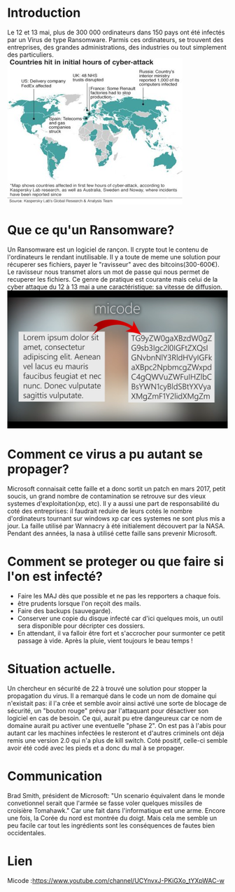 # Introduction

Le 12 et 13 mai, plus de 300 000 ordinateurs dans 150 pays ont été infectés par un Virus de type Ransomware.
Parmis ces ordinateurs, se trouvent des entreprises, des grandes administrations, des industries ou tout simplement des particuliers.
![Map](image/mapran.jpg)

# Que ce qu'un Ransomware?

Un Ransomware est un logiciel de rançon. Il crypte tout le contenu de l'ordinateurs le rendant inutilisable.
Il y a toute de meme une solution pour récuperer ses fichiers, payer le "ravisseur" avec des bitcoins(300-600€).
Le ravisseur nous transmet alors un mot de passe qui nous permet de recuperer les fichiers.
Ce genre de pratique est courante mais celui de la cyber attaque du 12 à 13 mai a une caractéristique: sa vitesse de diffusion.
![Explication](image/explicationran.png)

# Comment ce virus a pu autant se propager?

Microsoft connaisait cette faille et a donc sortit un patch en mars 2017, petit soucis, un grand nombre de contamination se retrouve sur des vieux systemes d'exploitation(xp, etc).
Il y a aussi une part de responsabilité du coté des entreprises: il faudrait reduire de leurs cotés le nombre d'ordinateurs tournant sur windows xp car ces systemes ne sont plus mis a jour.
La faille utilisé par Wannacry à été initialement découvert par la NASA. Pendant des années, la nasa à utilisé cette faille sans prevenir Microsoft.


# Comment se proteger ou que faire si l'on est infecté?

<ul>
  <li>Faire les MAJ dès que possible et ne pas les repporters a chaque fois.</li>
  <li>être prudents lorsque l'on reçoit des mails.</li>
  <li>Faire des backups (sauvegarde).</li>
  <li>Conserver une copie du disque infecté car d'ici quelques mois, un outil sera disponible pour décripter ces dossiers.</li>
  <li>En attendant, il va falloir être fort et s'accrocher pour surmonter ce petit passage à vide. Après la pluie, vient toujours le beau temps !</li>
</ul>


# Situation actuelle.

  Un chercheur en sécurité de 22 à trouvé une solution pour stopper la propagation du virus.
  Il a remarqué dans le code un nom de domaine qui n'existait pas: il l'a crée et semble avoir ainsi activé une sorte de blocage de sécurité,
  un "bouton rouge" prévu par l'attaquant pour désactiver son logiciel en cas de besoin. Ce qui, aurait pu etre dangeureux car ce nom de domaine aurait pu activer une eventuelle "phase 2".
  On est pas à l'abis pour autant car les machines infectées le resteront et d'autres criminels ont déja remis une version 2.0 qui n'a plus de kill switch.
  Coté positif, celle-ci semble avoir été codé avec les pieds et a donc du mal à se propager.

# Communication

  Brad Smith, président de Microsoft:
  "Un scenario équivalent dans le monde convetionnel serait que l'armée se fasse voler quelques missiles de croisière Tomahawk." Car une fait dans l'informatique est une arme.
  Encore une fois, la Corée du nord est montrée du doigt. Mais cela me semble un peu facile car tout les ingrédients sont les conséquences de fautes bien occidentales.


# Lien

  Micode :https://www.youtube.com/channel/UCYnvxJ-PKiGXo_tYXpWAC-w
